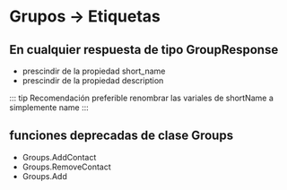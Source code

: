 # Grupos -> Etiquetas







## En cualquier respuesta de tipo GroupResponse
- prescindir de la propiedad short_name
- prescindir de la propiedad description

::: tip Recomendación
preferible renombrar las variales de shortName a simplemente name
:::

## funciones deprecadas de clase Groups

- Groups.AddContact
- Groups.RemoveContact
- Groups.Add
